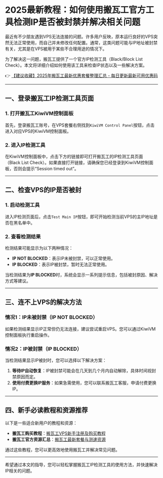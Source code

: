 # 2025最新教程：如何使用搬瓦工官方工具检测IP是否被封禁并解决相关问题

最近有不少朋友遇到VPS无法连接的问题。许多用户反映，原本运行良好的VPS突然无法正常使用，而自己并未修改任何配置。通常，这类问题可能与IP地址被封禁有关，尤其是在VPS被用于某些不合理用途的情况下。

为了解决这一问题，搬瓦工提供了一个官方IP检测工具（Black/Block List Check）。本文将详细介绍如何使用该工具来检查IP状态以及一些解决方案。

👉 [【建议收藏】2025年搬瓦工最新优惠套餐整理汇总 - 每日更新最新可用优惠码](https://bit.ly/banwagon)

---

## 一、登录搬瓦工IP检测工具页面

### 1. 打开搬瓦工KiwiVM控制面板

首先，登录搬瓦工账号，在VPS套餐右侧找到`KiwiVM Control Panel`按钮，点击进入对应VPS的KiwiVM控制面板。

### 2. 进入IP检测工具

在KiwiVM控制面板中，点击下方的链接即可打开搬瓦工的IP检测工具页面（Black List Check）。如果直接打开链接，请确保您已经登录到KiwiVM控制面板，否则会提示“Session timed out”。

---

## 二、检查VPS的IP是否被封

### 1. 启动检测工具

进入IP检测页面后，点击`Test Main IP`按钮，即可开始检测当前VPS的主IP地址是否在黑名单中。

### 2. 查看检测结果

检测结果可能显示为以下两种情况：

- **IP NOT BLOCKED**：表示IP未被封禁，可以正常使用。
- **IP BLOCKED**：表示IP被封禁，暂时无法正常使用。

当检测结果为**IP BLOCKED**时，系统会显示一系列提示信息，包括被封原因、解决方式等建议。

---

## 三、连不上VPS的解决方法

### 情况1：IP未被封禁（IP NOT BLOCKED）

如果检测结果显示IP正常但仍无法连接，建议尝试重启VPS。您可以通过KiwiVM控制面板执行重启操作。

### 情况2：IP被封禁（IP BLOCKED）

当检测结果显示IP被封时，您可以选择以下解决方案：

1. **等待IP自动恢复**：IP被封禁可能会在几天到几个月内自动解除，具体时间视封禁原因而定。
2. **使用付费更换IP服务**：如果急需使用，您可以联系搬瓦工客服，申请付费更换IP。

---

## 四、新手必读教程和资源推荐

以下是一些适合新用户的教程和资源：

- **搬瓦工购买教程**：[搬瓦工VPS新手注册及购买教程](https://bit.ly/banwagon)
- **搬瓦工官方资源汇总**：[搬瓦工最新套餐与测速资源](https://bit.ly/banwagon)

通过这些教程，您可以更高效地使用搬瓦工并解决常见问题。

---

希望通过本文的指导，您可以轻松掌握搬瓦工IP检测工具的使用方法，并快速解决IP相关的问题。